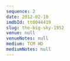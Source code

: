 ```yaml
---
sequence: 2
date: 2012-02-10
imdbId: tt0044419
slug: the-big-sky-1952
venue: null
venueNotes: null
medium: TCM HD
mediumNotes: null
---
```



